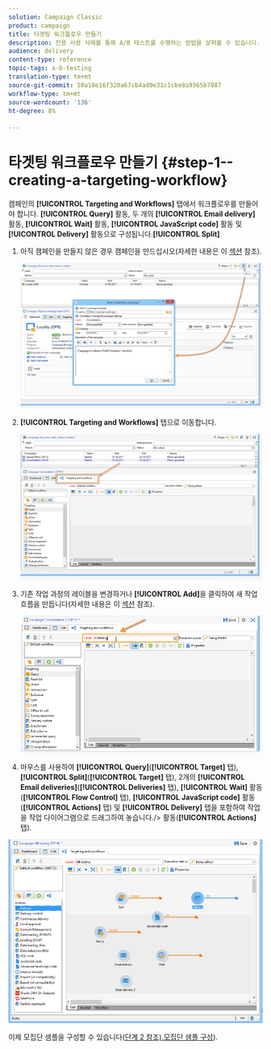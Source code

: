 ```yaml
---
solution: Campaign Classic
product: campaign
title: 타겟팅 워크플로우 만들기
description: 전용 사용 사례를 통해 A/B 테스트를 수행하는 방법을 살펴볼 수 있습니다.
audience: delivery
content-type: reference
topic-tags: a-b-testing
translation-type: tm+mt
source-git-commit: 50a10e16f320a67cb4ad0e31c1cbe8a9365b7887
workflow-type: tm+mt
source-wordcount: '136'
ht-degree: 8%

---
```



# 타겟팅 워크플로우 만들기 {#step-1--creating-a-targeting-workflow}

캠페인의 **[!UICONTROL Targeting and Workflows]** 탭에서 워크플로우를 만들어야 합니다. **[!UICONTROL Query]** 활동, 두 개의 **[!UICONTROL Email delivery]** 활동, **[!UICONTROL Wait]** 활동, **[!UICONTROL JavaScript code]** 활동 및 **[!UICONTROL Delivery]** 활동으로 구성됩니다.**[!UICONTROL Split]**

1. 아직 캠페인을 만들지 않은 경우 캠페인을 만드십시오(자세한 내용은 이 [섹션](../../campaign/using/setting-up-marketing-campaigns.md#creating-a-campaign) 참조).

   ![](assets/use_case_abtesting_targetwkfl_001.png)

1. **[!UICONTROL Targeting and Workflows]** 탭으로 이동합니다. 

   ![](assets/use_case_abtesting_targetwkfl_002.png)

1. 기존 작업 과정의 레이블을 변경하거나 **[!UICONTROL Add]**&#x200B;을 클릭하여 새 작업 흐름을 만듭니다(자세한 내용은 이 [섹션](../../campaign/using/marketing-campaign-deliveries.md#selecting-the-target-population) 참조).

   ![](assets/use_case_abtesting_targetwkfl_003.png)

1. 마우스를 사용하여 **[!UICONTROL Query]**(**[!UICONTROL Target]** 탭), **[!UICONTROL Split]**(**[!UICONTROL Target]** 탭), 2개의 **[!UICONTROL Email deliveries]**(**[!UICONTROL Deliveries]** 탭), **[!UICONTROL Wait]** 활동(**[!UICONTROL Flow Control]** 탭), **[!UICONTROL JavaScript code]** 활동(**[!UICONTROL Actions]** 탭) 및 **[!UICONTROL Delivery]** 탭을 포함하여 작업을 작업 다이어그램으로 드래그하여 놓습니다./> 활동(**[!UICONTROL Actions]** 탭).

![](assets/use_case_abtesting_targetwkfl_004.png)

이제 모집단 샘플을 구성할 수 있습니다([단계 2 참조).모집단 샘플 구성](../../delivery/using/a-b-testing-uc-population-samples.md)).
